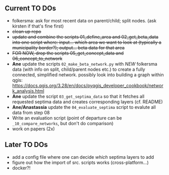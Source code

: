 ## Current TO DOs

* folkersma: ask for most recent data on parent/child; split nodes. (ask kirsten if that's fine first)
* ~~clean up repo~~
* ~~update and combine the scripts 01_define_area and 02_get_beta_data into one script where: input... which area we want to look at (typically a municipality border?); output... beta data for that area~~
* ~~FOR NOW, drop the scripts 05_get_concept_data and 06_concept_to_network~~ 
* **Ane** update the scripts `02_make_beta_network.py` with *NEW* folkersma data (with info on split, child/parent nodes etc.) to create a fully connected, simplified network. possibly look into building a graph within qgis: https://docs.qgis.org/3.28/en/docs/pyqgis_developer_cookbook/network_analysis.html
* **Ane** update the script `03_get_septima_data` so that it fetches all requested septima data and creates corresponding layers (cf. README)
* **Ane/Anastassia** update the `04_evaluate_septima` script to evalute all data from step 08
* Write an evaluation script (point of departure can be `_10_compare_networks`, but don't do comparison)
* work on papers (2x)

## Later TO DOs
* add a config file where one can decide *which* septima layers to add
* figure out how the import of src. scripts works (cross-platform...)
* docker?!